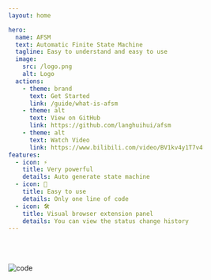```yaml
---
layout: home

hero:
  name: AFSM
  text: Automatic Finite State Machine
  tagline: Easy to understand and easy to use
  image:
    src: /logo.png
    alt: Logo
  actions:
    - theme: brand
      text: Get Started
      link: /guide/what-is-afsm
    - theme: alt
      text: View on GitHub
      link: https://github.com/langhuihui/afsm
    - theme: alt
      text: Watch Video
      link: https://www.bilibili.com/video/BV1kv4y1T7v4
features:
  - icon: ⚡️
    title: Very powerful
    details: Auto generate state machine
  - icon: 🖖
    title: Easy to use
    details: Only one line of code
  - icon: 🛠️
    title: Visual browser extension panel
    details: You can view the status change history
---
```


![code](/home.png)

<style>
  img {
    margin-top: 50px;
    margin-left: auto;
    margin-right: auto;
  }
</style>
